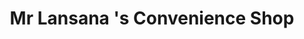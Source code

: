 ---
title: "Mr Lansana 's Convenience Shop"
url: /buedu/mr-lansana-s-convenience-shop/
shop: convenience
---